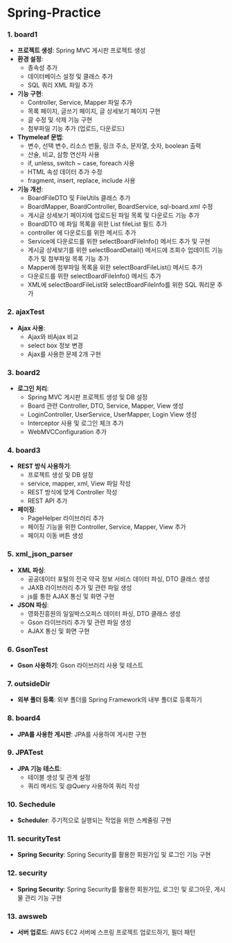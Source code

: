 # Spring-Practice

### 1. board1
- **프로젝트 생성**: Spring MVC 게시판 프로젝트 생성
- **환경 설정**:
  - 종속성 추가
  - 데이터베이스 설정 및 클래스 추가
  - SQL 쿼리 XML 파일 추가
- **기능 구현**:
  - Controller, Service, Mapper 파일 추가
  - 목록 페이지, 글쓰기 페이지, 글 상세보기 페이지 구현
  - 글 수정 및 삭제 기능 구현
  - 첨부파일 기능 추가 (업로드, 다운로드)
- **Thymeleaf 문법**:
  - 변수, 선택 변수, 리소스 번들, 링크 주소, 문자열, 숫자, boolean 출력
  - 산술, 비교, 삼항 연산자 사용
  - if, unless, switch ~ case, foreach 사용
  - HTML 속성 데이터 추가 수정
  - fragment, insert, replace, include 사용
- **기능 개선**:
  - BoardFileDTO 및 FileUtils 클래스 추가
  - BoardMapper, BoardController, BoardService, sql-board.xml 수정
  - 게시글 상세보기 페이지에 업로드된 파일 목록 및 다운로드 기능 추가
  - BoardDTO 에 파일 목록을 위한 List fileList 필드 추가
  - controller 에 다운로드를 위한 메서드 추가
  - Service에 다운로드를 위한 selectBoardFileInfo() 메서드 추가 및 구현
  - 게시글 상세보기를 위한 selectBoardDetail() 메서드에 조회수 업데이트 기능 추가 및 첨부파일 목록 기능 추가
  - Mapper에 첨부파일 목록을 위한 selectBoardFileList() 메서드 추가
  - 다운로드를 위한 selectBoardFileInfo() 메서드 추가
  - XML에 selectBoardFileList와 selectBoardFileInfo를 위한 SQL 쿼리문 추가


### 2. ajaxTest
- **Ajax 사용**:
  - Ajax와 비Ajax 비교
  - select box 정보 변경
  - Ajax를 사용한 문제 2개 구현


### 3. board2
- **로그인 처리**:
  - Spring MVC 게시판 프로젝트 생성 및 DB 설정
  - Board 관련 Controller, DTO, Service, Mapper, View 생성
  - LoginController, UserService, UserMapper, Login View 생성
  - Interceptor 사용 및 로그인 체크 추가
  - WebMVCConfiguration 추가


### 4. board3
- **REST 방식 사용하기**:
  - 프로젝트 생성 및 DB 설정
  - service, mapper, xml, View 파일 작성
  - REST 방식에 맞게 Controller 작성
  - REST API 추가
- **페이징**:
  - PageHelper 라이브러리 추가
  - 페이징 기능을 위한 Controller, Service, Mapper, View 추가
  - 페이지 이동 버튼 생성


### 5. xml_json_parser
- **XML 파싱**:
  - 공공데이터 포털의 전국 약국 정보 서비스 데이터 파싱, DTO 클래스 생성
  - JAXB 라이브러리 추가 및 관련 파일 생성
  - js를 통한 AJAX 통신 및 화면 구현
- **JSON 파싱**:
  - 영화진흥원의 일일박스오피스 데이터 파싱, DTO 클래스 생성
  - Gson 라이브러리 추가 및 관련 파일 생성
  - AJAX 통신 및 화면 구현


### 6. GsonTest
- **Gson 사용하기**: Gson 라이브러리 사용 및 테스트


### 7. outsideDir
- **외부 폴더 등록**: 외부 폴더를 Spring Framework의 내부 폴더로 등록하기


### 8. board4
- **JPA를 사용한 게시판**: JPA를 사용하여 게시판 구현


### 9. JPATest
- **JPA 기능 테스트**:
  - 테이블 생성 및 관계 설정
  - 쿼리 메서드 및 @Query 사용하여 쿼리 작성


### 10. Sechedule
- **Scheduler**: 주기적으로 실행되는 작업을 위한 스케줄링 구현


### 11. securityTest
- **Spring Security**: Spring Security를 활용한 회원가입 및 로그인 기능 구현


### 12. security
- **Spring Security**: Spring Security를 활용한 회원가입, 로그인 및 로그아웃, 게시물 관리 기능 구현


### 13. awsweb
- **서버 업로드**: AWS EC2 서버에 스프링 프로젝트 업로드하기, 필더 패턴
